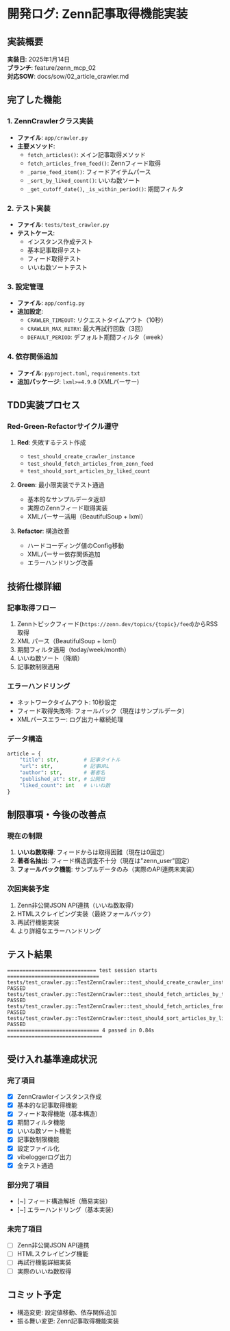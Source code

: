 # 開発ログ: Zenn記事取得機能実装

## 実装概要

**実装日**: 2025年1月14日  
**ブランチ**: feature/zenn_mcp_02  
**対応SOW**: docs/sow/02_article_crawler.md

## 完了した機能

### 1. ZennCrawlerクラス実装
- **ファイル**: `app/crawler.py`
- **主要メソッド**:
  - `fetch_articles()`: メイン記事取得メソッド
  - `fetch_articles_from_feed()`: Zennフィード取得
  - `_parse_feed_item()`: フィードアイテムパース
  - `_sort_by_liked_count()`: いいね数ソート
  - `_get_cutoff_date()`, `_is_within_period()`: 期間フィルタ

### 2. テスト実装
- **ファイル**: `tests/test_crawler.py`
- **テストケース**:
  - インスタンス作成テスト
  - 基本記事取得テスト
  - フィード取得テスト
  - いいね数ソートテスト

### 3. 設定管理
- **ファイル**: `app/config.py`
- **追加設定**:
  - `CRAWLER_TIMEOUT`: リクエストタイムアウト（10秒）
  - `CRAWLER_MAX_RETRY`: 最大再試行回数（3回）
  - `DEFAULT_PERIOD`: デフォルト期間フィルタ（week）

### 4. 依存関係追加
- **ファイル**: `pyproject.toml`, `requirements.txt`
- **追加パッケージ**: `lxml>=4.9.0` (XMLパーサー)

## TDD実装プロセス

### Red-Green-Refactorサイクル遵守

1. **Red**: 失敗するテスト作成
   - `test_should_create_crawler_instance`
   - `test_should_fetch_articles_from_zenn_feed`
   - `test_should_sort_articles_by_liked_count`

2. **Green**: 最小限実装でテスト通過
   - 基本的なサンプルデータ返却
   - 実際のZennフィード取得実装
   - XMLパーサー活用（BeautifulSoup + lxml）

3. **Refactor**: 構造改善
   - ハードコーディング値のConfig移動
   - XMLパーサー依存関係追加
   - エラーハンドリング改善

## 技術仕様詳細

### 記事取得フロー
1. Zennトピックフィード(`https://zenn.dev/topics/{topic}/feed`)からRSS取得
2. XML パース（BeautifulSoup + lxml）
3. 期間フィルタ適用（today/week/month）
4. いいね数ソート（降順）
5. 記事数制限適用

### エラーハンドリング
- ネットワークタイムアウト: 10秒設定
- フィード取得失敗時: フォールバック（現在はサンプルデータ）
- XMLパースエラー: ログ出力＋継続処理

### データ構造
```python
article = {
    "title": str,        # 記事タイトル
    "url": str,          # 記事URL
    "author": str,       # 著者名
    "published_at": str, # 公開日
    "liked_count": int   # いいね数
}
```

## 制限事項・今後の改善点

### 現在の制限
1. **いいね数取得**: フィードからは取得困難（現在は0固定）
2. **著者名抽出**: フィード構造調査不十分（現在は"zenn_user"固定）
3. **フォールバック機能**: サンプルデータのみ（実際のAPI連携未実装）

### 次回実装予定
1. Zenn非公開JSON API連携（いいね数取得）
2. HTMLスクレイピング実装（最終フォールバック）
3. 再試行機能実装
4. より詳細なエラーハンドリング

## テスト結果
```
============================= test session starts ==============================
tests/test_crawler.py::TestZennCrawler::test_should_create_crawler_instance PASSED
tests/test_crawler.py::TestZennCrawler::test_should_fetch_articles_by_topic PASSED  
tests/test_crawler.py::TestZennCrawler::test_should_fetch_articles_from_zenn_feed PASSED
tests/test_crawler.py::TestZennCrawler::test_should_sort_articles_by_liked_count PASSED
============================== 4 passed in 0.84s ===============================
```

## 受け入れ基準達成状況

### 完了項目
- [x] ZennCrawlerインスタンス作成
- [x] 基本的な記事取得機能
- [x] フィード取得機能（基本構造）
- [x] 期間フィルタ機能
- [x] いいね数ソート機能
- [x] 記事数制限機能
- [x] 設定ファイル化
- [x] vibeloggerログ出力
- [x] 全テスト通過

### 部分完了項目
- [~] フィード構造解析（簡易実装）
- [~] エラーハンドリング（基本実装）

### 未完了項目  
- [ ] Zenn非公開JSON API連携
- [ ] HTMLスクレイピング機能
- [ ] 再試行機能詳細実装
- [ ] 実際のいいね数取得

## コミット予定
- 構造変更: 設定値移動、依存関係追加
- 振る舞い変更: Zenn記事取得機能実装